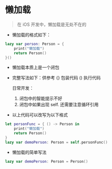 # 懒加载

> 在 iOS 开发中，懒加载是无处不在的

* 懒加载的格式如下：

```swift
lazy var person: Person = {
    print("懒加载")
    return Person()
}()
```

* 懒加载本质上是一个闭包
* 完整写法如下：供参考
    {} 包装代码
    () 执行代码
     
    日常开发：
    1. 闭包中的智能提示不好
    2. 闭包中如果出现 self. 还需要注意循环引用
     
* 以上代码可以改写为以下格式

```swift
let personFunc = { () -> Person in
    print("懒加载")
    return Person()
}
lazy var demoPerson: Person = self.personFunc()
```

* 懒加载的简单写法

```swift
lazy var demoPerson: Person = Person()
```

